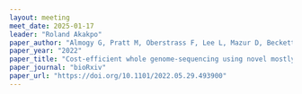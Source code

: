 ```yaml
---
layout: meeting
meet_date: 2025-01-17
leader: "Roland Akakpo"
paper_author: "Almogy G, Pratt M, Oberstrass F, Lee L, Mazur D, Beckett N, et al."
paper_year: "2022"
paper_title: "Cost-efficient whole genome-sequencing using novel mostly natural sequencing-by-synthesis chemistry and open fluidics platform."
paper_journal: "bioRxiv"
paper_url: "https://doi.org/10.1101/2022.05.29.493900"
---
```

